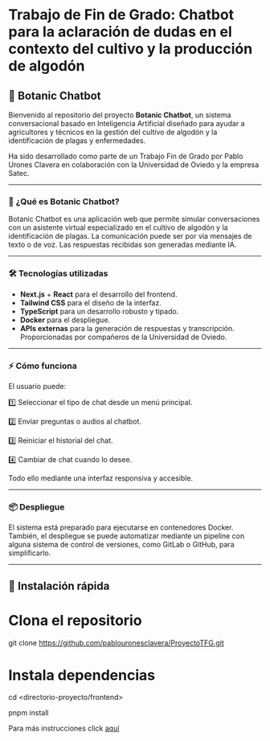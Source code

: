 # Trabajo de Fin de Grado: Chatbot para la aclaración de dudas en el contexto del cultivo y la producción de algodón

## 🌱 Botanic Chatbot

Bienvenido al repositorio del proyecto **Botanic Chatbot**, un sistema conversacional basado en Inteligencia Artificial diseñado para ayudar a agricultores y técnicos en la gestión del cultivo de algodón y la identificación de plagas y enfermedades.  

Ha sido desarrollado como parte de un Trabajo Fin de Grado por Pablo Urones Clavera en colaboración con la Universidad de Oviedo y la empresa Satec.

---

### 🚀 **¿Qué es Botanic Chatbot?**

Botanic Chatbot es una aplicación web que permite simular conversaciones con un asistente virtual especializado en el cultivo de algodón y la identificación de plagas. La comunicación puede ser por vía mensajes de texto o de voz. Las respuestas recibidas son generadas mediante IA.

---

### 🛠 **Tecnologías utilizadas**

- **Next.js** + **React** para el desarrollo del frontend.
- **Tailwind CSS** para el diseño de la interfaz.
- **TypeScript** para un desarrollo robusto y tipado.
- **Docker** para el despliegue.
- **APIs externas** para la generación de respuestas y transcripción. Proporcionadas por compañeros de la Universidad de Oviedo.

---

### ⚡ **Cómo funciona**

El usuario puede:

1️⃣ Seleccionar el tipo de chat desde un menú principal.  

2️⃣ Enviar preguntas o audios al chatbot.  

3️⃣ Reiniciar el historial del chat. 

4️⃣ Cambiar de chat cuando lo desee.  

Todo ello mediante una interfaz responsiva y accesible.

---

### 📦 **Despliegue**

El sistema está preparado para ejecutarse en contenedores Docker. También, el despliegue se puede automatizar mediante un pipeline con alguna sistema de control de versiones, como GitLab o GitHub, para simplificarlo.

---

## 📌 **Instalación rápida**

# Clona el repositorio
git clone https://github.com/pablouronesclavera/ProyectoTFG.git

# Instala dependencias
cd <directorio-proyecto/frontend>

pnpm install

Para más instrucciones click [aquí](frontend/README.md)
